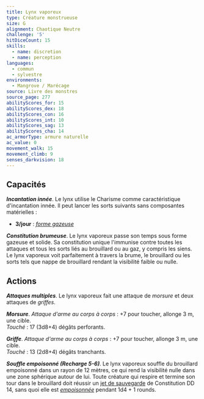 ```yaml
---
title: Lynx vaporeux
type: Créature monstrueuse
size: G
alignment: Chaotique Neutre
challenge: '5'
hitDiceCount: 15
skills:
  - name: discretion
  - name: perception
languages:
  - commun
  - sylvestre
environments:
  - Mangrove / Marécage
source: Livre des monstres
source_page: 277
abilityScores_for: 15
abilityScores_dex: 18
abilityScores_con: 16
abilityScores_int: 10
abilityScores_sag: 13
abilityScores_cha: 14
ac_armorType: armure naturelle
ac_value: 0
movement_walk: 15
movement_climb: 9
senses_darkvision: 18
---
```

## Capacités
_**Incantation innée**_. Le lynx utilise le Charisme comme caractéristique d'incantation innée. Il peut lancer les sorts suivants sans composantes matérielles :
* **3/jour** : [_forme gazeuse_](/grimoire/forme-gazeuse)

_**Constitution brumeuse**_. Le lynx vaporeux passe son temps sous forme gazeuse et solide. Sa constitution unique l'immunise contre toutes les attaques et tous les sorts liés au brouillard ou au gaz, y compris les siens. Le lynx vaporeux voit parfaitement à travers la brume, le brouillard ou les sorts tels que nappe de brouillard rendant la visibilité faible ou nulle.

## Actions
_**Attaques multiples**_. Le lynx vaporeux fait une attaque de _morsure_ et deux attaques de _griffes_.

_**Morsure**_. _Attaque d'arme au corps à corps_ : +7 pour toucher, allonge 3 m, une cible.  
_Touché_ : 17 (3d8+4) dégâts perforants.

_**Griffe**_. _Attaque d'arme au corps à corps_ : +7 pour toucher, allonge 3 m, une cible.  
_Touché_ : 13 (2d8+4) dégâts tranchants.

_**Souffle empoisonné (Recharge 5-6)**_. Le lynx vaporeux souffle du brouillard empoisonné dans un rayon de 12 mètres, ce qui rend la visibilité nulle dans une zone sphérique autour de lui. Toute créature qui respire et termine son tour dans le brouillard doit réussir un [jet de sauvegarde](/utiliser-les-caracteristiques/#jets-de-sauvegarde) de Constitution DD 14, sans quoi elle est [_empoisonnée_](/gerer-la-sante-du-personnage/#empoisonne) pendant 1d4 + 1 rounds.
